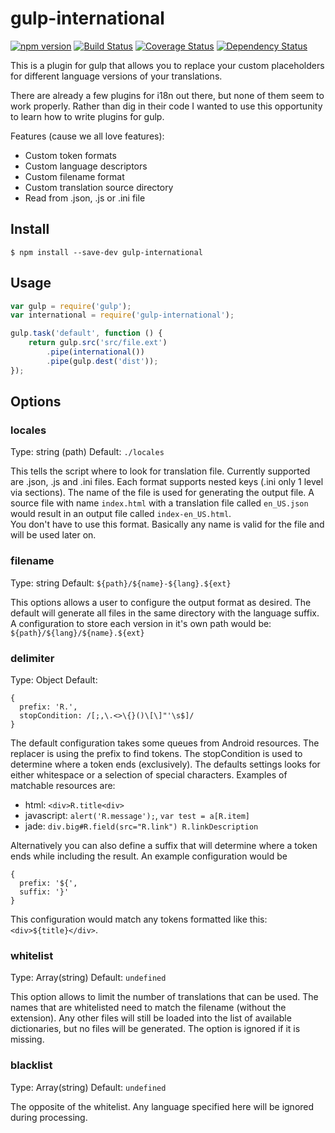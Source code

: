 # gulp-international 
[![npm version](https://badge.fury.io/js/gulp-international.svg)](http://badge.fury.io/js/gulp-international)
[![Build Status](https://travis-ci.org/mallocator/gulp-international.svg?branch=master)](https://travis-ci.org/mallocator/gulp-international)
[![Coverage Status](https://coveralls.io/repos/mallocator/gulp-international/badge.svg?branch=master&service=github)](https://coveralls.io/github/mallocator/gulp-international?branch=master)
[![Dependency Status](https://david-dm.org/mallocator/gulp-international.svg)](https://david-dm.org/mallocator/gulp-international) 

This is a plugin for gulp that allows you to replace your custom placeholders for different language versions of your translations.

There are already a few plugins for i18n out there, but none of them seem to work properly. Rather than dig in their code I wanted
to use this opportunity to learn how to write plugins for gulp.  

Features (cause we all love features):
 
 * Custom token formats
 * Custom language descriptors
 * Custom filename format
 * Custom translation source directory
 * Read from .json, .js or .ini file 
 

## Install

```
$ npm install --save-dev gulp-international
```


## Usage

```js
var gulp = require('gulp');
var international = require('gulp-international');

gulp.task('default', function () {
	return gulp.src('src/file.ext')
		.pipe(international())
		.pipe(gulp.dest('dist'));
});
```


## Options

### locales

Type: string (path)
Default: ```./locales```

This tells the script where to look for translation file. Currently supported are .json, .js and .ini files. Each format supports
nested keys (.ini only 1 level via sections). The name of the file is used for generating the output file. A source file with name
```index.html``` with a translation file called ```en_US.json``` would result in an output file called ```index-en_US.html```.  
You don't have to use this format. Basically any name is valid for the file and will be used later on.


### filename

Type: string
Default: ```${path}/${name}-${lang}.${ext}```

This options allows a user to configure the output format as desired. The default will generate all files in the same directory
with the language suffix. A configuration to store each version in it's own path would be: ```${path}/${lang}/${name}.${ext}```


### delimiter

Type: Object
Default:  
```
{
  prefix: 'R.',
  stopCondition: /[;,\.<>\{}()\[\]"'\s$]/
}
```

The default configuration takes some queues from Android resources. The replacer is using the prefix to find tokens. The stopCondition 
is used to determine where a token ends (exclusively). The defaults settings looks for either whitespace or a selection of special 
characters. Examples of matchable resources are:

 * html: ```<div>R.title<div>```
 * javascript: ```alert('R.message');```, ```var test = a[R.item]```
 * jade: ```div.big#R.field(src="R.link") R.linkDescription```

Alternatively you can also define a suffix that will determine where a token ends while including the result. An example configuration
would be 

```
{
  prefix: '${',
  suffix: '}'
}
```

This configuration would match any tokens formatted like this: ```<div>${title}</div>```.


### whitelist

Type: Array(string)
Default: ```undefined```

This option allows to limit the number of translations that can be used. The names that are whitelisted need to match the filename 
(without the extension). Any other files will still be loaded into the list of available dictionaries, but no files will be
generated. The option is ignored if it is missing.

### blacklist

Type: Array(string)
Default: ```undefined```

The opposite of the whitelist. Any language specified here will be ignored during processing.
